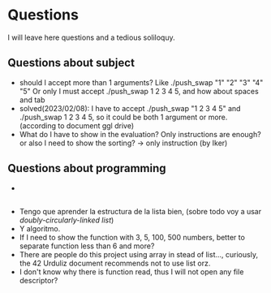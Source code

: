 # Questions
I will leave here questions and a tedious soliloquy.  

## Questions about subject
- should I accept more than 1 arguments? Like ./push_swap "1" "2" "3" "4" "5"  Or only I must accept ./push_swap 1 2 3 4 5, and how about spaces and tab
 - solved(2023/02/08): I have to accept ./push_swap "1 2 3 4 5" and ./push_swap 1 2 3 4 5, so it could be both 1 argument or more. (according to document ggl drive)
- What do I have to show in the evaluation? Only instructions are enough? or also I need to show the sorting? -> only instruction (by Iker)

## Questions about programming
- 

## 
- Tengo que aprender la estructura de la lista bien, (sobre todo voy a usar *doubly-circularly-linked list*)
- Y algoritmo. 
- If I need to show the function with 3, 5, 100, 500 numbers, better to separate function less than 6 and more? 
- There are people do this project using array in stead of list..., curiously, the 42 Urduliz document recommends not to use list orz.
- I don't know why there is function read, thus I will not open any file descriptor?

